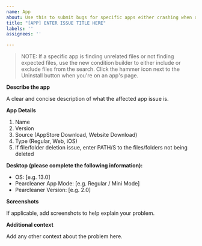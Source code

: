 ```yaml
---
name: App
about: Use this to submit bugs for specific apps either crashing when deleting, not showing up in the app list, files/folders not being deleted or unrelated files from other apps being found
title: "[APP] ENTER ISSUE TITLE HERE"
labels: ''
assignees: ''

---
```


>NOTE: If a specific app is finding unrelated files or not finding expected files, use the new condition builder to either include or exclude files from the search. Click the hammer icon next to the Uninstall button when you're on an app's page.


**Describe the app**

A clear and concise description of what the affected app issue is.

**App Details**
1. Name
2. Version
3. Source (AppStore Download, Website Download)
4. Type (Regular, Web, iOS)
5. If file/folder deletion issue, enter PATH/S to the files/folders not being deleted

**Desktop (please complete the following information):**
 - OS: [e.g. 13.0]
 - Pearcleaner App Mode: [e.g. Regular / Mini Mode]
 - Pearcleaner Version: [e.g. 2.0]

**Screenshots**

If applicable, add screenshots to help explain your problem.

**Additional context**

Add any other context about the problem here.
